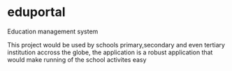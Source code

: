 # eduportal
Education management system

This project would be used by schools primary,secondary and even tertiary institution accross the globe, the application is a robust application that would make running of the school activites easy
